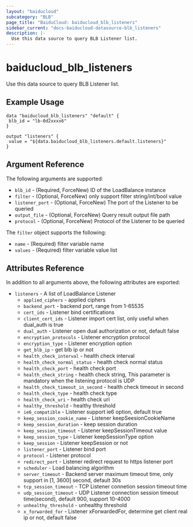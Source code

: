 ```yaml
---
layout: "baiducloud"
subcategory: "BLB"
page_title: "BaiduCloud: baiducloud_blb_listeners"
sidebar_current: "docs-baiducloud-datasource-blb_listeners"
description: |-
  Use this data source to query BLB Listener list.
---
```


# baiducloud_blb_listeners

Use this data source to query BLB Listener list.

## Example Usage

```hcl
data "baiducloud_blb_listeners" "default" {
 blb_id = "lb-0d2xxxx6"
}

output "listeners" {
 value = "${data.baiducloud_blb_listeners.default.listeners}"
}
```

## Argument Reference

The following arguments are supported:

* `blb_id` - (Required, ForceNew) ID of the LoadBalance instance
* `filter` - (Optional, ForceNew) only support filter string/int/bool value
* `listener_port` - (Optional, ForceNew) The port of the Listener to be queried
* `output_file` - (Optional, ForceNew) Query result output file path
* `protocol` - (Optional, ForceNew) Protocol of the Listener to be queried

The `filter` object supports the following:

* `name` - (Required) filter variable name
* `values` - (Required) filter variable value list

## Attributes Reference

In addition to all arguments above, the following attributes are exported:

* `listeners` - A list of LoadBalance Listener
  * `applied_ciphers` - applied ciphers
  * `backend_port` - backend port, range from 1-65535
  * `cert_ids` - Listener bind certifications
  * `client_cert_ids` - Listener import cert list, only useful when dual_auth is true
  * `dual_auth` - Listener open dual authorization or not, default false
  * `encryption_protocols` - Listener encryption protocol
  * `encryption_type` - Listener encryption option
  * `get_blb_ip` - get blb ip or not
  * `health_check_interval` - health check interval
  * `health_check_normal_status` - health check normal status
  * `health_check_port` - health check port
  * `health_check_string` - health check string, This parameter is mandatory when the listening protocol is UDP
  * `health_check_timeout_in_second` - health check timeout in second
  * `health_check_type` - health check type
  * `health_check_uri` - health check uri
  * `healthy_threshold` - healthy threshold
  * `ie6_compatible` - Listener support ie6 option, default true
  * `keep_session_cookie_name` - Listener keepSeesionCookieName
  * `keep_session_duration` - keep session duration
  * `keep_session_timeout` - Listener keepSessionTimeout value
  * `keep_session_type` - Listener keepSessionType option
  * `keep_session` - Listener keepSession or not
  * `listener_port` - Listener bind port
  * `protocol` - Listener protocol
  * `redirect_port` - Listener redirect request to https listener port
  * `scheduler` - Load balancing algorithm
  * `server_timeout` - Backend server maximum timeout time, only support in [1, 3600] second, default 30s
  * `tcp_session_timeout` - TCP Listener connetion session timeout time
  * `udp_session_timeout` - UDP Listener connection session timeout time(second), default 900, support 10-4000
  * `unhealthy_threshold` - unhealthy threshold
  * `x_forwarded_for` - Listener xForwardedFor, determine get client real ip or not, default false


